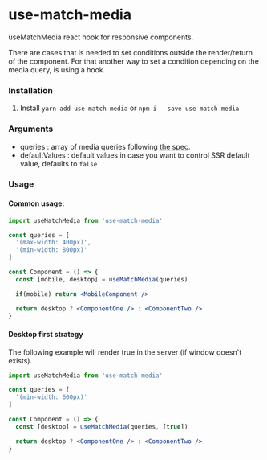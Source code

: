 # use-match-media
useMatchMedia react hook for responsive components.

There are cases that is needed to set conditions outside the render/return of the component. For that another way to set a condition depending on the media query, is using a hook.

### Installation

1. Install `yarn add use-match-media` or `npm i --save use-match-media`

### Arguments
- queries <Array>: array of media queries following [the spec](https://developer.mozilla.org/en-US/docs/Web/API/Window/matchMedia).
- defaultValues <Array>: default values in case you want to control SSR default value, defaults to `false`

### Usage

#### Common usage:

``` jsx
import useMatchMedia from 'use-match-media'

const queries = [
  '(max-width: 400px)',
  '(min-width: 800px)'
]

const Component = () => {
  const [mobile, desktop] = useMatchMedia(queries)

  if(mobile) return <MobileComponent />

  return desktop ? <ComponentOne /> : <ComponentTwo />
}
```

#### Desktop first strategy
The following example will render true in the server (if window doesn't exists).

``` jsx
import useMatchMedia from 'use-match-media'

const queries = [
  '(min-width: 600px)'
]

const Component = () => {
  const [desktop] = useMatchMedia(queries, [true])

  return desktop ? <ComponentOne /> : <ComponentTwo />
}
```
